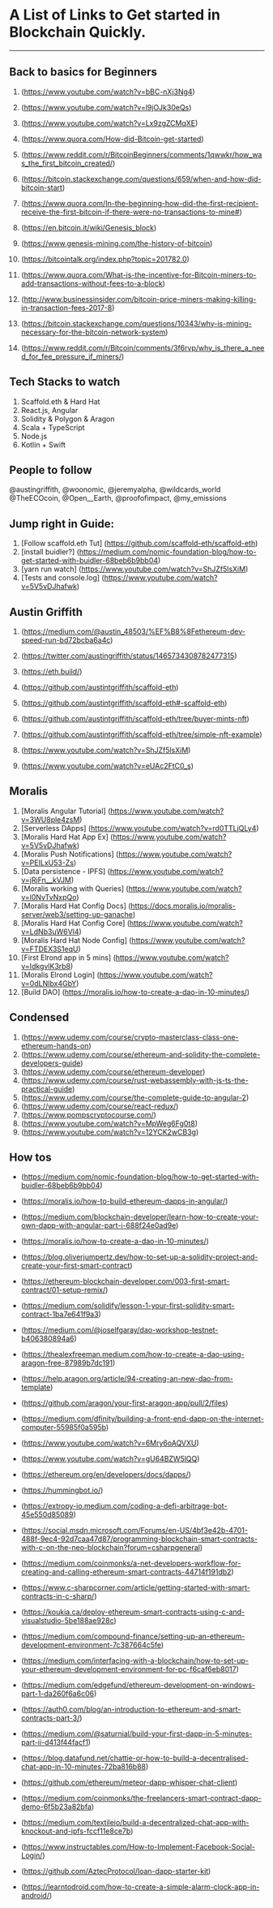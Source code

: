 # A List of Links to Get started in Blockchain Quickly.
-------------------------------------------------------

Back to basics for Beginners
----------------------------
1. (https://www.youtube.com/watch?v=bBC-nXj3Ng4)
2. (https://www.youtube.com/watch?v=l9jOJk30eQs)
3. (https://www.youtube.com/watch?v=Lx9zgZCMqXE)

4. (https://www.quora.com/How-did-Bitcoin-get-started)
5. (https://www.reddit.com/r/BitcoinBeginners/comments/1qwwkr/how_was_the_first_bitcoin_created/)
6. (https://bitcoin.stackexchange.com/questions/659/when-and-how-did-bitcoin-start)
7. (https://www.quora.com/In-the-beginning-how-did-the-first-recipient-receive-the-first-bitcoin-if-there-were-no-transactions-to-mine#)
8. (https://en.bitcoin.it/wiki/Genesis_block)
9. (https://www.genesis-mining.com/the-history-of-bitcoin)
10. (https://bitcointalk.org/index.php?topic=201782.0)
11. (https://www.quora.com/What-is-the-incentive-for-Bitcoin-miners-to-add-transactions-without-fees-to-a-block)
12. (http://www.businessinsider.com/bitcoin-price-miners-making-killing-in-transaction-fees-2017-8)
13. (https://bitcoin.stackexchange.com/questions/10343/why-is-mining-necessary-for-the-bitcoin-network-system)
14. (https://www.reddit.com/r/Bitcoin/comments/3f6rvp/why_is_there_a_need_for_fee_pressure_if_miners/)


Tech Stacks to watch
--------------------
1. Scaffold.eth & Hard Hat
2. React.js, Angular
3. Solidity & Polygon & Aragon
4. Scala + TypeScript
5. Node.js
6. Kotlin + Swift

People to follow
----------------
@austingriffith, @woonomic, @jeremyalpha, @wildcards_world @TheECOcoin, @Open__Earth, @proofofimpact, @my_emissions

Jump right in Guide:
--------------------
1. [Follow scaffold.eth Tut]	(https://github.com/scaffold-eth/scaffold-eth)
2. [install buidler?]		(https://medium.com/nomic-foundation-blog/how-to-get-started-with-buidler-68beb6b9bb04)
3. [yarn run watch]		(https://www.youtube.com/watch?v=ShJZf5lsXiM)
4. [Tests and console.log]	(https://www.youtube.com/watch?v=5V5vDJhafwk)


Austin Griffith
---------------
1. (https://medium.com/@austin_48503/%EF%B8%8Fethereum-dev-speed-run-bd72bcba6a4c)
2. (https://twitter.com/austingriffith/status/1465734308782477315)

3. (https://eth.build/)
4. (https://github.com/austintgriffith/scaffold-eth)
5. (https://github.com/austintgriffith/scaffold-eth#-scaffold-eth)
6. (https://github.com/austintgriffith/scaffold-eth/tree/buyer-mints-nft)
7. (https://github.com/austintgriffith/scaffold-eth/tree/simple-nft-example)
8. (https://www.youtube.com/watch?v=ShJZf5lsXiM)
9. (https://www.youtube.com/watch?v=eUAc2FtC0_s)


Moralis
-------
1. [Moralis Angular Tutorial]		(https://www.youtube.com/watch?v=3WU8ple4zsM)
2. [Serverless DApps]			(https://www.youtube.com/watch?v=rd0TTLjQLy4)
3. [Moralis Hard Hat App Ex]		(https://www.youtube.com/watch?v=5V5vDJhafwk)
4. [Moralis Push Notifications]	(https://www.youtube.com/watch?v=PEILxU53-Zs)
5. [Data persistence - IPFS]		(https://www.youtube.com/watch?v=jRjFn__kVJM)
6. [Moralis working with Queries] 	(https://www.youtube.com/watch?v=l0NvTvNxpQo)
7. [Moralis Hard Hat Config Docs]	(https://docs.moralis.io/moralis-server/web3/setting-up-ganache)
8. [Moralis Hard Hat Config Core]	(https://www.youtube.com/watch?v=LdNb3uW6Vl4)
9. [Moralis Hard Hat Node Config]	(https://www.youtube.com/watch?v=FTDEX3S1eqU)
10. [First Elrond app in 5 mins]	(https://www.youtube.com/watch?v=IdkgvlK3rb8)
11. [Moralis Elrond Login]		(https://www.youtube.com/watch?v=0dLNIbx4GbY)
12. [Build DAO]				(https://moralis.io/how-to-create-a-dao-in-10-minutes/)


Condensed
---------
1. (https://www.udemy.com/course/crypto-masterclass-class-one-ethereum-hands-on)
2. (https://www.udemy.com/course/ethereum-and-solidity-the-complete-developers-guide)
3. (https://www.udemy.com/course/ethereum-developer)
4. (https://www.udemy.com/course/rust-webassembly-with-js-ts-the-practical-guide)
5. (https://www.udemy.com/course/the-complete-guide-to-angular-2)
6. (https://www.udemy.com/course/react-redux/)
7. (https://www.pompscryptocourse.com/)
8. (https://www.youtube.com/watch?v=MpWeg6Fg0t8)
9. (https://www.youtube.com/watch?v=12YCK2wCB3g)


How tos
-------
- (https://medium.com/nomic-foundation-blog/how-to-get-started-with-buidler-68beb6b9bb04)
- (https://moralis.io/how-to-build-ethereum-dapps-in-angular/)
- (https://medium.com/blockchain-developer/learn-how-to-create-your-own-dapp-with-angular-part-i-688f24e0ad9e)
- (https://moralis.io/how-to-create-a-dao-in-10-minutes/)
- (https://blog.oliverjumpertz.dev/how-to-set-up-a-solidity-project-and-create-your-first-smart-contract)
- (https://ethereum-blockchain-developer.com/003-first-smart-contract/01-setup-remix/)
- (https://medium.com/solidify/lesson-1-your-first-solidity-smart-contract-1ba7e641f9a3)
- (https://medium.com/@joselfgaray/dao-workshop-testnet-b406380894a6)
- (https://thealexfreeman.medium.com/how-to-create-a-dao-using-aragon-free-87989b7dc191)
- (https://help.aragon.org/article/94-creating-an-new-dao-from-template)
- (https://github.com/aragon/your-first-aragon-app/pull/2/files)
- (https://medium.com/dfinity/building-a-front-end-dapp-on-the-internet-computer-55985f0a595b)

- (https://www.youtube.com/watch?v=6Mry6oAQVXU)
- (https://www.youtube.com/watch?v=gU64BZW5lQQ)
- (https://ethereum.org/en/developers/docs/dapps/)

- (https://hummingbot.io/)
- (https://extropy-io.medium.com/coding-a-defi-arbitrage-bot-45e550d85089)
- (https://social.msdn.microsoft.com/Forums/en-US/4bf3e42b-4701-488f-9ec4-92d7caa47d87/programming-blockchain-smart-contracts-with-c-on-the-neo-blockchain?forum=csharpgeneral)
- (https://medium.com/coinmonks/a-net-developers-workflow-for-creating-and-calling-ethereum-smart-contracts-44714f191db2)
- (https://www.c-sharpcorner.com/article/getting-started-with-smart-contracts-in-c-sharp/)
- (https://koukia.ca/deploy-ethereum-smart-contracts-using-c-and-visualstudio-5be188ae928c)
- (https://medium.com/compound-finance/setting-up-an-ethereum-development-environment-7c387664c5fe)
- (https://medium.com/interfacing-with-a-blockchain/how-to-set-up-your-ethereum-development-environment-for-pc-f6caf6eb8017)
- (https://medium.com/edgefund/ethereum-development-on-windows-part-1-da260f6a6c06)
- (https://auth0.com/blog/an-introduction-to-ethereum-and-smart-contracts-part-3/)
- (https://medium.com/@saturnial/build-your-first-dapp-in-5-minutes-part-ii-d413f44facf1)
- (https://blog.datafund.net/chattie-or-how-to-build-a-decentralised-chat-app-in-10-minutes-72ba816b88)
- (https://github.com/ethereum/meteor-dapp-whisper-chat-client)
- (https://medium.com/coinmonks/the-freelancers-smart-contract-dapp-demo-6f5b23a82bfa)
- (https://medium.com/textileio/build-a-decentralized-chat-app-with-knockout-and-ipfs-fccf11e8ce7b)
- (https://www.instructables.com/How-to-Implement-Facebook-Social-Login/)
- (https://github.com/AztecProtocol/loan-dapp-starter-kit)
- (https://learntodroid.com/how-to-create-a-simple-alarm-clock-app-in-android/)
